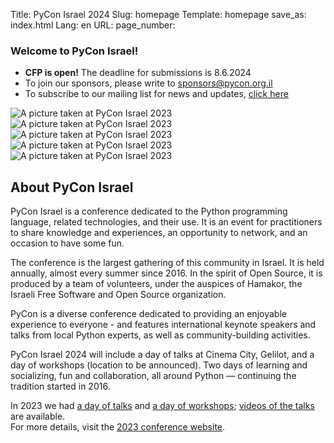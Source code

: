 Title: PyCon Israel 2024
Slug: homepage
Template: homepage
save_as: index.html
Lang: en
URL:
page_number:

<section id="plan">
  <h3>Welcome to PyCon Israel!</h3>
  <ul class="fancy-list-marker">
<li><b>CFP is open!</b> The deadline for submissions is <time datetime="2024-06-08">8.6.2024</time>
<li>To join our sponsors, please write to
  <a href="mailto:sponsors@pycon.org.il">sponsors@pycon.org.il</a>
<li>To subscribe to our mailing list for news and updates,
  <a href="https://lists.hamakor.org.il/postorius/lists/news.pycon.org.il">click here</a>
  </ul>
</section>
<section id="pictures">

<span class="r1c1">
		<img src="./theme/img/2023/oren.jpg"
	 alt="A picture taken at PyCon Israel 2023"
	 title="A picture taken at PyCon Israel 2023">
</span>

<span class="r1c2">
		<img src="./theme/img/2023/irit-far.jpg"
	 alt="A picture taken at PyCon Israel 2023"
	 title="A picture taken at PyCon Israel 2023">
</span>
<span class="r2c1">
	  <img src="./theme/img/2023/irit-shai.jpg"
	   alt="A picture taken at PyCon Israel 2023"
	   title="A picture taken at PyCon Israel 2023">
</span>
<span class="r2c2">
		<img src="./theme/img/2023/pypods.jpg"
	 alt="A picture taken at PyCon Israel 2023"
	 title="A picture taken at PyCon Israel 2023">
</span>
<span class="r2c3">
		<img src="./theme/img/2023/elad.jpg"
	 alt="A picture taken at PyCon Israel 2023"
	 title="A picture taken at PyCon Israel 2023">
</span>
</section>
<section id="about">
  <h2>About PyCon Israel</h2>
  <p>
PyCon Israel is a conference dedicated to the Python
programming language, related technologies, and their use. It
is an event for practitioners to share knowledge and
experiences, an opportunity to network, and an occasion to
have some fun.
  </p>
  <p>
The conference is the largest gathering of this community in
Israel. It is held annually, almost every summer since
2016. In the spirit of Open Source, it is produced by a team
of volunteers, under the auspices of Hamakor, the Israeli Free
Software and Open Source organization.
  </p>
  <p>
PyCon is a diverse conference dedicated to providing an
enjoyable experience to everyone - and features international
keynote speakers and talks from local Python experts, as well
as community-building activities.
  </p>
  <p>
PyCon Israel 2024 will include a day of talks at Cinema
City, Gelilot, and a day of workshops (location to be
announced).  Two days of learning and socializing, fun and
collaboration, all around Python &mdash; continuing the
tradition started in 2016.
  </p>
  <p>
In 2023 we
had <a href="https://photos.app.goo.gl/UVupGP8N7q3UVPct5">a
day of talks</a>
and <a href="https://photos.app.goo.gl/B12ZznWWJN2cS2Sk6">a
day of workshops</a>;
<a href="https://www.youtube.com/playlist?list=PLnOlTVPC-yFwhpiyjsC0V_98pqRbtwNgh">
videos of the talks </a>are available.
  <br/>
For more details, visit the
<a href="https://pycon.org.il/2023/index.html">2023 conference website</a>.
  </p>
</section>
